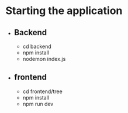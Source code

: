 # Starting the application
- ## Backend
    - cd backend
    - npm install
    - nodemon index.js
- ## frontend
  - cd frontend/tree
  - npm install
  - npm run dev
